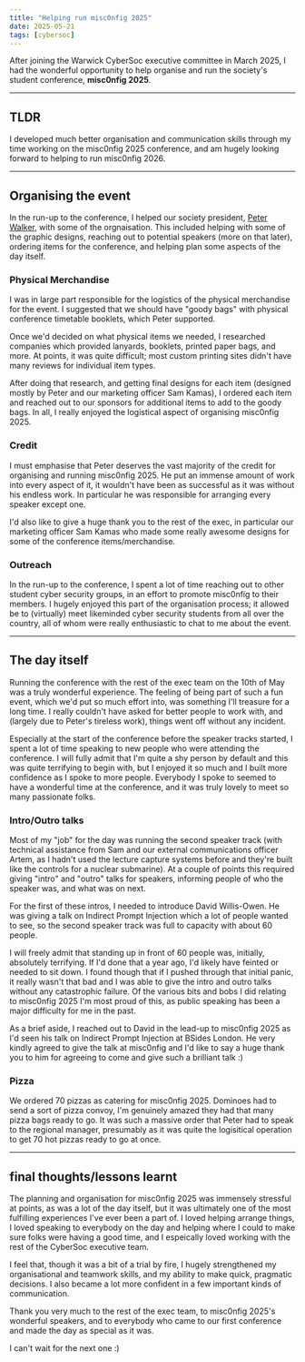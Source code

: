 ```yaml
---
title: "Helping run misc0nfig 2025"
date: 2025-05-21
tags: [cybersoc]
---
```

After joining the Warwick CyberSoc executive committee in March 2025, I had the 
wonderful opportunity to help organise and run the society's student conference,
**misc0nfig 2025**.

---
## TLDR
I developed much better organisation and communication skills through my time
working on the misc0nfig 2025 conference, and am hugely looking forward to 
helping to run misc0nfig 2026.

---
## Organising the event
In the run-up to the conference, I helped our society president, 
[Peter Walker](https://peter-walker.com), with some of the orgnaisation. This
included helping with some of the graphic designs, reaching out to potential 
speakers (more on that later), ordering items for the conference, and helping
plan some aspects of the day itself.

### Physical Merchandise
I was in large part responsible for the logistics of the physical merchandise
for the event. I suggested that we should have "goody bags" with physical 
conference timetable booklets, which Peter supported.

Once we'd decided on what physical items we needed, I researched companies which
provided lanyards, booklets, printed paper bags, and more. At points, it was 
quite difficult; most custom printing sites didn't have many reviews for 
individual item types. 

After doing that research, and getting final designs for each item (designed
mostly by Peter and our marketing officer Sam Kamas), I ordered each item and
reached out to our sponsors for additional items to add to the goody bags. In
all, I really enjoyed the logistical aspect of organising misc0nfig 2025.

### Credit
I must emphasise that Peter deserves the vast majority of the credit for 
organising and running misc0nfig 2025. He put an immense amount of work into 
every aspect of it, it wouldn't have been as successful as it was without his
endless work. In particular he was responsible for arranging every speaker 
except one.

I'd also like to give a huge thank you to the rest of the exec, in particular
our marketing officer Sam Kamas who made some really awesome designs for some
of the conference items/merchandise.

### Outreach
In the run-up to the conference, I spent a lot of time reaching out to other 
student cyber security groups, in an effort to promote misc0nfig to their 
members. I hugely enjoyed this part of the organisation process; it allowed be 
to (virtually) meet likeminded cyber security students from all over the 
country, all of whom were really enthusiastic to chat to me about the event.

---
## The day itself
Running the conference with the rest of the exec team on the 10th of May was a
truly wonderful experience. The feeling of being part of such a fun event, which
we'd put so much effort into, was something I'll treasure for a long time. I 
really couldn't have asked for better people to work with, and (largely due to 
Peter's tireless work), things went off without any incident. 

Especially at the start of the conference before the speaker tracks started,
I spent a lot of time speaking to new people who were attending the conference.
I will fully admit that I'm quite a shy person by default and this was quite 
terrifying to begin with, but I enjoyed it so much and I built more confidence
as I spoke to more people. Everybody I spoke to seemed to have a wonderful time
at the conference, and it was truly lovely to meet so many passionate folks.

### Intro/Outro talks
Most of my "job" for the day was running the second speaker track (with 
technical assistance from Sam and our external communications officer Artem, as
I hadn't used the lecture capture systems before and they're built like the 
controls for a nuclear submarine). At a couple of points this required giving 
"intro" and "outro" talks for speakers, informing people of who the speaker was,
and what was on next. 

For the first of these intros, I needed to introduce David Willis-Owen. He was 
giving a talk on Indirect Prompt Injection which a lot of people wanted to see,
so the second speaker track was full to capacity with about 60 people.

I will freely admit that standing up in front of 60 people was, initially, 
absolutely terrifying. If I'd done that a year ago, I'd likely have feinted or 
needed to sit down. I found though that if I pushed through that initial panic,
it really wasn't that bad and I was able to give the intro and outro talks 
without any catastrophic failure. Of the various bits and bobs I did relating to
misc0nfig 2025 I'm most proud of this, as public speaking has been a major 
difficulty for me in the past.

As a brief aside, I reached out to David in the lead-up to misc0nfig 2025 as I'd
seen his talk on Indirect Prompt Injection at BSides London. He very kindly 
agreed to give the talk at misc0nfig and I'd like to say a huge thank you to 
him for agreeing to come and give such a brilliant talk :)


### Pizza
We ordered 70 pizzas as catering for misc0nfig 2025. Dominoes had to send a sort
of pizza convoy, I'm genuinely amazed they had that many pizza bags ready to go.
It was such a massive order that Peter had to speak to the regional manager, 
presumably as it was quite the logisitical operation to get 70 hot pizzas ready
to go at once.

---
## final thoughts/lessons learnt
The planning and organisation for misc0nfig 2025 was immensely stressful at 
points, as was a lot of the day itself, but it was ultimately one of the most
fulfilling experiences I've ever been a part of. I loved helping arrange things,
I loved speaking to everybody on the day and helping where I could to make sure
folks were having a good time, and I espeically loved working with the rest of 
the CyberSoc executive team.

I feel that, though it was a bit of a trial by fire, I hugely strengthened my 
organisational and teamwork skills, and my ability to make quick, pragmatic 
decisions. I also became a lot more confident in a few important kinds
of communication.

Thank you very much to the rest of the exec team, to misc0nfig 2025's wonderful
speakers, and to everybody who came to our first conference and made the day as
special as it was.

I can't wait for the next one :)
